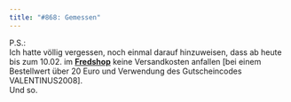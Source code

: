 ```yaml
---
title: "#868: Gemessen"
---
```

 

P.S.:<br />
Ich hatte völlig vergessen, noch einmal darauf hinzuweisen, dass ab heute bis zum 10.02. im <a href="http://www.spreadshirt.net/shop.php?sid=125913"><strong>Fredshop</strong></a> keine Versandkosten anfallen [bei einem Bestellwert über 20 Euro und Verwendung des Gutscheincodes VALENTINUS2008].
<br />
Und so.
